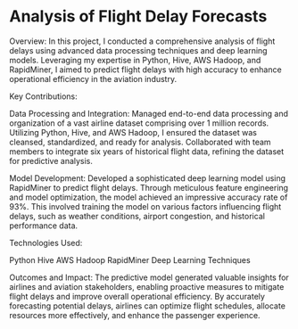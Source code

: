 # Analysis of Flight Delay Forecasts
Overview: In this project, I conducted a comprehensive analysis of flight delays using advanced data processing techniques and deep learning models. Leveraging my expertise in Python, Hive, AWS Hadoop, and RapidMiner, I aimed to predict flight delays with high accuracy to enhance operational efficiency in the aviation industry.

Key Contributions:

Data Processing and Integration: Managed end-to-end data processing and organization of a vast airline dataset comprising over 1 million records. Utilizing Python, Hive, and AWS Hadoop, I ensured the dataset was cleansed, standardized, and ready for analysis. Collaborated with team members to integrate six years of historical flight data, refining the dataset for predictive analysis.

Model Development: Developed a sophisticated deep learning model using RapidMiner to predict flight delays. Through meticulous feature engineering and model optimization, the model achieved an impressive accuracy rate of 93%. This involved training the model on various factors influencing flight delays, such as weather conditions, airport congestion, and historical performance data.

Technologies Used:

Python
Hive
AWS Hadoop
RapidMiner
Deep Learning Techniques

Outcomes and Impact: The predictive model generated valuable insights for airlines and aviation stakeholders, enabling proactive measures to mitigate flight delays and improve overall operational efficiency. By accurately forecasting potential delays, airlines can optimize flight schedules, allocate resources more effectively, and enhance the passenger experience.
